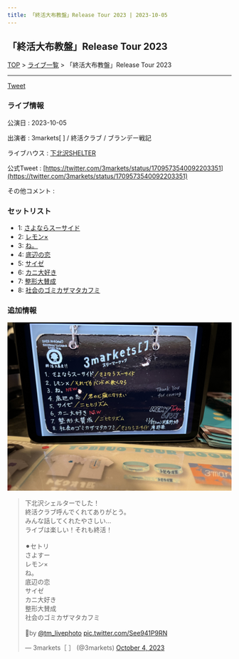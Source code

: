 ```yaml
---
title: 「終活大布教盤」Release Tour 2023 | 2023-10-05
---
```

## 「終活大布教盤」Release Tour 2023

[TOP](/setlist/) > [ライブ一覧](lives.html) > 「終活大布教盤」Release Tour 2023

___

<a href="https://twitter.com/share?ref_src=twsrc%5Etfw" data-text="3markets[ ]セットリスト > 「終活大布教盤」Release Tour 2023" class="twitter-share-button" data-via="3markets" data-hashtags="3markets" data-related="3markets" data-show-count="false">Tweet</a>

### ライブ情報

公演日
:    2023-10-05

出演者
:    3markets[ ] / 終活クラブ / ブランデー戦記

ライブハウス
:    [下北沢SHELTER](livehouse013.html)

公式Tweet
:    [https://twitter.com/3markets/status/1709573540092203351](https://twitter.com/3markets/status/1709573540092203351)

その他コメント
:    

### セットリスト



*  1: [さよならスーサイド](song013.html)
*  2: [レモン×](song003.html)
*  3: [ね。](song076.html)
*  4: [底辺の恋](song008.html)
*  5: [サイゼ](song004.html)
*  6: [カニ大好き](song079.html)
*  7: [整形大賛成](song005.html)
*  8: [社会のゴミカザマタカフミ](song002.html)


### 追加情報

[![セトリ画像](images/081.jpg)](images/081.jpg)


<blockquote class="twitter-tweet"><p lang="ja" dir="ltr">下北沢シェルターでした！<br>終活クラブ呼んでくれてありがとう。<br>みんな話してくれたやさしい…<br>ライブは楽しい！それも終活！<br><br>⚫︎セトリ<br>さよすー<br>レモン×<br>ね。<br>底辺の恋<br>サイゼ<br>カニ大好き<br>整形大賛成<br>社会のゴミカザマタカフミ<br><br>📸by <a href="https://twitter.com/tm_livephoto?ref_src=twsrc%5Etfw">@tm_livephoto</a> <a href="https://t.co/See941P9RN">pic.twitter.com/See941P9RN</a></p>&mdash; 3markets［ ］ (@3markets) <a href="https://twitter.com/3markets/status/1709573540092203351?ref_src=twsrc%5Etfw">October 4, 2023</a></blockquote>
<script async src="https://platform.twitter.com/widgets.js" charset="utf-8"></script>




<script async src="https://platform.twitter.com/widgets.js" charset="utf-8"></script>